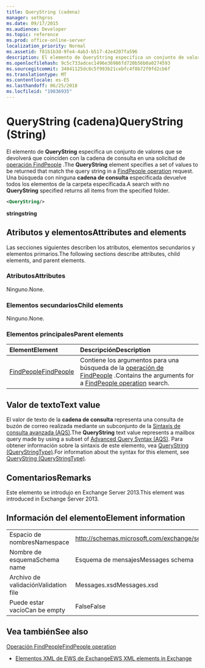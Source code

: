 ```yaml
---
title: QueryString (cadena)
manager: sethgros
ms.date: 09/17/2015
ms.audience: Developer
ms.topic: reference
ms.prod: office-online-server
localization_priority: Normal
ms.assetid: f81b1b3d-9fe4-4ab3-b517-42e4207fa596
description: El elemento de QueryString especifica un conjunto de valores que se devolverá que coinciden con la cadena de consulta en una solicitud de operación FindPeople. Una búsqueda con ninguna cadena de consulta especificada devuelve todos los elementos de la carpeta especificada.
ms.openlocfilehash: 9c5c733adcec1496e36986fd720b56b0a0274593
ms.sourcegitcommit: 34041125dc8c5f993b21cebfc4f8b72f0fd2cb6f
ms.translationtype: MT
ms.contentlocale: es-ES
ms.lasthandoff: 06/25/2018
ms.locfileid: "19836935"
---
```

# <a name="querystring-string"></a><span data-ttu-id="37391-104">QueryString (cadena)</span><span class="sxs-lookup"><span data-stu-id="37391-104">QueryString (String)</span></span>

<span data-ttu-id="37391-105">El elemento de **QueryString** especifica un conjunto de valores que se devolverá que coinciden con la cadena de consulta en una solicitud de [operación FindPeople](findpeople-operation.md) .</span><span class="sxs-lookup"><span data-stu-id="37391-105">The **QueryString** element specifies a set of values to be returned that match the query string in a [FindPeople operation](findpeople-operation.md) request.</span></span> <span data-ttu-id="37391-106">Una búsqueda con ninguna **cadena de consulta** especificada devuelve todos los elementos de la carpeta especificada.</span><span class="sxs-lookup"><span data-stu-id="37391-106">A search with no **QueryString** specified returns all items from the specified folder.</span></span> 
  
```XML
<QueryString/> 
```

 <span data-ttu-id="37391-107">**string**</span><span class="sxs-lookup"><span data-stu-id="37391-107">**string**</span></span>
## <a name="attributes-and-elements"></a><span data-ttu-id="37391-108">Atributos y elementos</span><span class="sxs-lookup"><span data-stu-id="37391-108">Attributes and elements</span></span>

<span data-ttu-id="37391-109">Las secciones siguientes describen los atributos, elementos secundarios y elementos primarios.</span><span class="sxs-lookup"><span data-stu-id="37391-109">The following sections describe attributes, child elements, and parent elements.</span></span>
  
### <a name="attributes"></a><span data-ttu-id="37391-110">Atributos</span><span class="sxs-lookup"><span data-stu-id="37391-110">Attributes</span></span>

<span data-ttu-id="37391-111">Ninguno.</span><span class="sxs-lookup"><span data-stu-id="37391-111">None.</span></span>
  
### <a name="child-elements"></a><span data-ttu-id="37391-112">Elementos secundarios</span><span class="sxs-lookup"><span data-stu-id="37391-112">Child elements</span></span>

<span data-ttu-id="37391-113">Ninguno.</span><span class="sxs-lookup"><span data-stu-id="37391-113">None.</span></span>
  
### <a name="parent-elements"></a><span data-ttu-id="37391-114">Elementos principales</span><span class="sxs-lookup"><span data-stu-id="37391-114">Parent elements</span></span>

|<span data-ttu-id="37391-115">**Element**</span><span class="sxs-lookup"><span data-stu-id="37391-115">**Element**</span></span>|<span data-ttu-id="37391-116">**Descripción**</span><span class="sxs-lookup"><span data-stu-id="37391-116">**Description**</span></span>|
|:-----|:-----|
|[<span data-ttu-id="37391-117">FindPeople</span><span class="sxs-lookup"><span data-stu-id="37391-117">FindPeople</span></span>](findpeople.md) <br/> |<span data-ttu-id="37391-118">Contiene los argumentos para una búsqueda de la [operación de FindPeople](findpeople-operation.md) .</span><span class="sxs-lookup"><span data-stu-id="37391-118">Contains the arguments for a [FindPeople operation](findpeople-operation.md) search.</span></span>  <br/> |
   
## <a name="text-value"></a><span data-ttu-id="37391-119">Valor de texto</span><span class="sxs-lookup"><span data-stu-id="37391-119">Text value</span></span>

<span data-ttu-id="37391-120">El valor de texto de la **cadena de consulta** representa una consulta de buzón de correo realizada mediante un subconjunto de la [Sintaxis de consulta avanzada (AQS)](http://msdn.microsoft.com/es-es/library/aa965711%28VS.85%29.aspx).</span><span class="sxs-lookup"><span data-stu-id="37391-120">The **QueryString** text value represents a mailbox query made by using a subset of [Advanced Query Syntax (AQS)](http://msdn.microsoft.com/es-es/library/aa965711%28VS.85%29.aspx).</span></span> <span data-ttu-id="37391-121">Para obtener información sobre la sintaxis de este elemento, vea [QueryString (QueryStringType)](querystring-querystringtype.md).</span><span class="sxs-lookup"><span data-stu-id="37391-121">For information about the syntax for this element, see [QueryString (QueryStringType)](querystring-querystringtype.md).</span></span>
  
## <a name="remarks"></a><span data-ttu-id="37391-122">Comentarios</span><span class="sxs-lookup"><span data-stu-id="37391-122">Remarks</span></span>

<span data-ttu-id="37391-123">Este elemento se introdujo en Exchange Server 2013.</span><span class="sxs-lookup"><span data-stu-id="37391-123">This element was introduced in Exchange Server 2013.</span></span>
  
## <a name="element-information"></a><span data-ttu-id="37391-124">Información del elemento</span><span class="sxs-lookup"><span data-stu-id="37391-124">Element information</span></span>

|||
|:-----|:-----|
|<span data-ttu-id="37391-125">Espacio de nombres</span><span class="sxs-lookup"><span data-stu-id="37391-125">Namespace</span></span>  <br/> |http://schemas.microsoft.com/exchange/services/2006/messages  <br/> |
|<span data-ttu-id="37391-126">Nombre de esquema</span><span class="sxs-lookup"><span data-stu-id="37391-126">Schema name</span></span>  <br/> |<span data-ttu-id="37391-127">Esquema de mensajes</span><span class="sxs-lookup"><span data-stu-id="37391-127">Messages schema</span></span>  <br/> |
|<span data-ttu-id="37391-128">Archivo de validación</span><span class="sxs-lookup"><span data-stu-id="37391-128">Validation file</span></span>  <br/> |<span data-ttu-id="37391-129">Messages.xsd</span><span class="sxs-lookup"><span data-stu-id="37391-129">Messages.xsd</span></span>  <br/> |
|<span data-ttu-id="37391-130">Puede estar vacío</span><span class="sxs-lookup"><span data-stu-id="37391-130">Can be empty</span></span>  <br/> |<span data-ttu-id="37391-131">False</span><span class="sxs-lookup"><span data-stu-id="37391-131">False</span></span>  <br/> |
   
## <a name="see-also"></a><span data-ttu-id="37391-132">Vea también</span><span class="sxs-lookup"><span data-stu-id="37391-132">See also</span></span>



[<span data-ttu-id="37391-133">Operación FindPeople</span><span class="sxs-lookup"><span data-stu-id="37391-133">FindPeople operation</span></span>](findpeople-operation.md)


- [<span data-ttu-id="37391-134">Elementos XML de EWS de Exchange</span><span class="sxs-lookup"><span data-stu-id="37391-134">EWS XML elements in Exchange</span></span>](ews-xml-elements-in-exchange.md)


